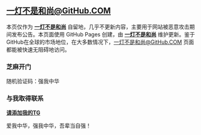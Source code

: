 一灯不是和尚@GitHub.COM
----------

本页仅作为 [**一灯不是和尚**](https://iyideng.me) 自留地，几乎不更新内容，主要用于网站被恶意攻击期间发布公告。本页面使用 GitHub Pages 创建，由 [**一灯不是和尚**](https://iyideng.me) 维护更新。鉴于GitHub在全球的市场地位，在大多数情况下，一灯不是和尚@GitHub.COM 页面都能被快速无阻碍地访问。

### 芝麻开门
随机验证码：强我中华

### 与我取得联系

[**请添加我的TG**](https://t.me/iyidengME)

爱我中华，强我中华，吾辈当自强！
